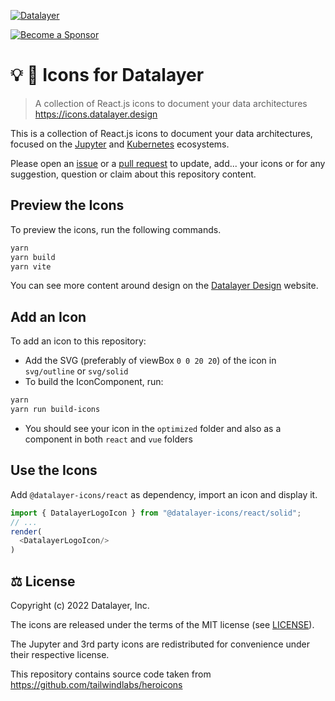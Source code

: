 [![Datalayer](https://assets.datalayer.design/datalayer-25.svg)](https://datalayer.io)

[![Become a Sponsor](https://img.shields.io/static/v1?label=Become%20a%20Sponsor&message=%E2%9D%A4&logo=GitHub&style=flat&color=1ABC9C)](https://github.com/sponsors/datalayer)

# 💡 🎉 Icons for Datalayer

> A collection of React.js icons to document your data architectures https://icons.datalayer.design

This is a collection of React.js icons to document your data architectures, focused on the [Jupyter](https://jupyter.org) and [Kubernetes](https://kubernetes.io) ecosystems.

Please open an [issue](https://github.com/datalayer/icons/issues) or a [pull request](https://github.com/datalayer/icons/pulls) to update, add... your icons or for any suggestion, question or claim about this repository content.

## Preview the Icons

To preview the icons, run the following commands.

```bash
yarn
yarn build
yarn vite
```

You can see more content around design on the [Datalayer Design](https://datalayer.design) website.

## Add an Icon

To add an icon to this repository:

- Add the SVG (preferably of viewBox `0 0 20 20`) of the icon in `svg/outline` or `svg/solid`
- To build the IconComponent, run:

```bash
yarn
yarn run build-icons
```

- You should see your icon in the `optimized` folder and also as a component in both `react` and `vue` folders

## Use the Icons

Add `@datalayer-icons/react` as dependency, import an icon and display it.

```typescript
import { DatalayerLogoIcon } from "@datalayer-icons/react/solid";
// ...
render(
  <DatalayerLogoIcon/>
)
```

## ⚖️ License

Copyright (c) 2022 Datalayer, Inc.

The icons are released under the terms of the MIT license (see [LICENSE](./LICENSE)).

The Jupyter and 3rd party icons are redistributed for convenience under their respective license.

This repository contains source code taken from https://github.com/tailwindlabs/heroicons